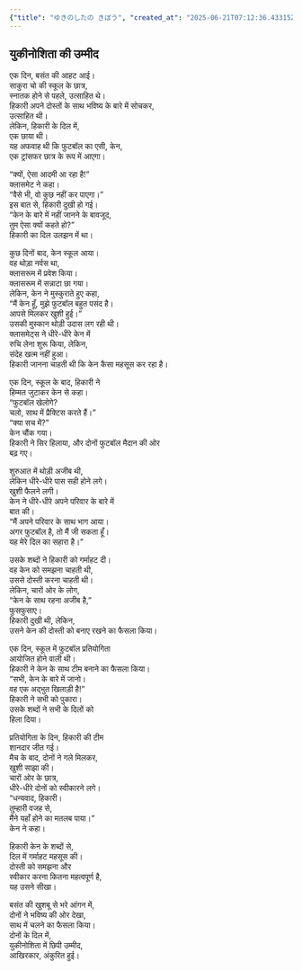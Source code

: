 ```yaml
---
{"title": "ゆきのしたの きぼう", "created_at": "2025-06-21T07:12:36.433152+09:00"}
---
```


## युकीनोशिता की उम्मीद

एक दिन, बसंत की आहट आई।  
साकुरा चो की स्कूल के छात्र,  
स्नातक होने से पहले, उत्साहित थे।  
हिकारी अपने दोस्तों के साथ भविष्य के बारे में सोचकर,  
उत्साहित थी।  
लेकिन, हिकारी के दिल में,  
एक छाया थी।  
यह अफवाह थी कि फुटबॉल का एसी, केन,  
एक ट्रांसफर छात्र के रूप में आएगा।  

“क्यों, ऐसा आदमी आ रहा है!”  
क्लासमेट ने कहा।  
“वैसे भी, वो कुछ नहीं कर पाएगा।”  
इस बात से, हिकारी दुखी हो गई।  
“केन के बारे में नहीं जानने के बावजूद,  
तुम ऐसा क्यों कहते हो?”  
हिकारी का दिल उलझन में था।  

कुछ दिनों बाद, केन स्कूल आया।  
वह थोड़ा नर्वस था,  
क्लासरूम में प्रवेश किया।  
क्लासरूम में सन्नाटा छा गया।  
लेकिन, केन ने मुस्कुराते हुए कहा,  
“मैं केन हूँ, मुझे फुटबॉल बहुत पसंद है।  
आपसे मिलकर खुशी हुई।”  
उसकी मुस्कान थोड़ी उदास लग रही थी।  
क्लासमेट्स ने धीरे-धीरे केन में  
रुचि लेना शुरू किया, लेकिन,  
संदेह खत्म नहीं हुआ।  
हिकारी जानना चाहती थी कि केन कैसा महसूस कर रहा है।  

एक दिन, स्कूल के बाद, हिकारी ने  
हिम्मत जुटाकर केन से कहा।  
“फुटबॉल खेलोगे?  
चलो, साथ में प्रैक्टिस करते हैं।”  
“क्या सच में?”  
केन चौंक गया।  
हिकारी ने सिर हिलाया, और दोनों फुटबॉल मैदान की ओर  
बढ़ गए।  

शुरुआत में थोड़ी अजीब थी,  
लेकिन धीरे-धीरे पास सही होने लगे।  
खुशी फैलने लगी।  
केन ने धीरे-धीरे अपने परिवार के बारे में  
बात की।  
“मैं अपने परिवार के साथ भाग आया।  
अगर फुटबॉल है, तो मैं जी सकता हूँ।  
यह मेरे दिल का सहारा है।”  

उसके शब्दों ने हिकारी को गर्माहट दी।  
वह केन को समझना चाहती थी,  
उससे दोस्ती करना चाहती थी।  
लेकिन, चारों ओर के लोग,  
“केन के साथ रहना अजीब है,”  
फुसफुसाए।  
हिकारी दुखी थी, लेकिन,  
उसने केन की दोस्ती को बनाए रखने का फैसला किया।  

एक दिन, स्कूल में फुटबॉल प्रतियोगिता  
आयोजित होने वाली थी।  
हिकारी ने केन के साथ टीम बनाने का फैसला किया।  
“सभी, केन के बारे में जानो।  
वह एक अद्भुत खिलाड़ी है!”  
हिकारी ने सभी को पुकारा।  
उसके शब्दों ने सभी के दिलों को  
हिला दिया।  

प्रतियोगिता के दिन, हिकारी की टीम  
शानदार जीत गई।  
मैच के बाद, दोनों ने गले मिलकर,  
खुशी साझा की।  
चारों ओर के छात्र,  
धीरे-धीरे दोनों को स्वीकारने लगे।  
“धन्यवाद, हिकारी।  
तुम्हारी वजह से,  
मैंने यहाँ होने का मतलब पाया।”  
केन ने कहा।  

हिकारी केन के शब्दों से,  
दिल में गर्माहट महसूस की।  
दोस्ती को समझना और  
स्वीकार करना कितना महत्वपूर्ण है,  
यह उसने सीखा।  

बसंत की खुशबू से भरे आंगन में,  
दोनों ने भविष्य की ओर देखा,  
साथ में चलने का फैसला किया।  
दोनों के दिल में,  
युकीनोशिता में छिपी उम्मीद,  
आखिरकार, अंकुरित हुई।
